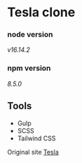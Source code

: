 # Tesla clone

### node version 
*v16.14.2*

### npm version
*8.5.0*

## Tools

- Gulp
- SCSS
- Tailwind CSS

Original site [Tesla](https://www.tesla.com/)